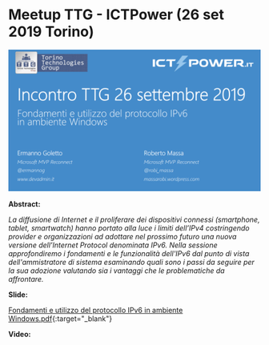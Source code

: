 # Meetup TTG - ICTPower (26 set 2019 Torino)

![](TTG-2019-09-26.png)

__Abstract:__

*La diffusione di Internet e il proliferare dei dispositivi connessi (smartphone, tablet, smartwatch) hanno portato alla luce i limiti dell’IPv4 costringendo provider e organizzazioni ad adottare nel prossimo futuro una nuova versione dell’Internet Protocol denominata IPv6. Nella sessione approfondiremo i fondamenti e le funzionalità dell'IPv6 dal punto di vista dell'ammistratore di sistema esaminando quali sono i passi da seguire per la sua adozione valutando sia i vantaggi che le problematiche da affrontare.*

__Slide:__

[Fondamenti e utilizzo del protocollo IPv6 in ambiente Windows.pdf](Fondamenti%20e%20utilizzo%20del%20protocollo%20IPv6%20in%20ambiente%20Windows.pdf){:target="_blank"}

__Video:__ 


